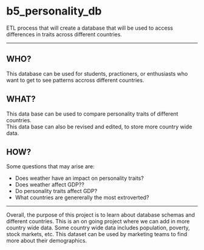 # b5_personality_db    

ETL process that will create a database that will be used to access differences in traits across different countries.

----

## WHO?  
This database can be used for students, practioners, or enthusiasts who want to get to see patterns accross different countries.

## WHAT?
This data base can be used to compare personality traits of different countries.  
This data base can also be revised and edited, to store more country wide data.  

## HOW?
Some questions that may arise are:
* Does weather have an impact on personality traits?
* Does weather affect GDP??
* Do personality traits affect GDP?
* What countries are genererally the most extroverted?

------
Overall, the purpose of this project is to learn about database schemas and different countries. This is an on going project where we can add in more country wide data. Some country wide data includes population, poverty, stock markets, etc. This dataset can be used by marketing teams to find more about their demographics.
